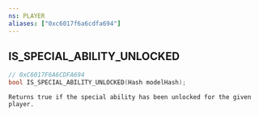 ```yaml
---
ns: PLAYER
aliases: ["0xc6017f6a6cdfa694"]
---
```

## IS_SPECIAL_ABILITY_UNLOCKED

```c
// 0xC6017F6A6CDFA694
bool IS_SPECIAL_ABILITY_UNLOCKED(Hash modelHash);
```

```
Returns true if the special ability has been unlocked for the given player.
```
